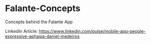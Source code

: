 # Falante-Concepts
 Concepts behind the Falante App
 
 LinkedIn Article: https://www.linkedin.com/pulse/mobile-app-people-expressive-aphasia-daniel-medeiros
